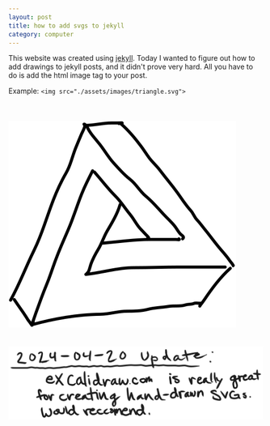 ```yaml
---
layout: post
title: how to add svgs to jekyll
category: computer
---
```


This website was created using [jekyll](https://jekyllrb.com/). Today I wanted to figure out how to add drawings to jekyll posts, and it didn't prove very hard. All you have to do is add the html image tag to your post.

Example: `<img src="./assets/images/triangle.svg">`
<br>
<br>
<br>
<br>
<img class="ioda" src="./assets/images/triangle.svg" title="Pictures are also fun because you can add 'hidden' messages like this one">
<br>
<br>
<br>
<img class="ioda" src="./assets/images/svgs/update.svg" title="check out excalidraw.com">